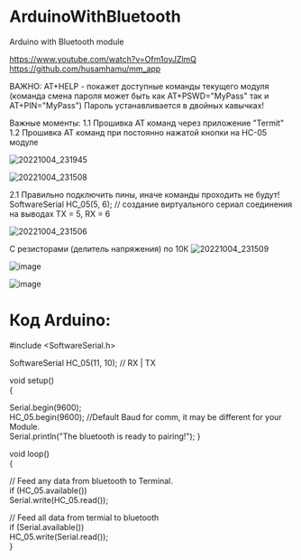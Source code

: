 # ArduinoWithBluetooth
Arduino with Bluetooth module

https://www.youtube.com/watch?v=Ofm1oyJZlmQ
https://github.com/husamhamu/mm_app

ВАЖНО:
AT+HELP - покажет доступные команды текущего модуля (команда смена пароля может быть как AT+PSWD="MyPass" так и AT+PIN="MyPass")
Пароль устанавливается в двойных кавычках!

Важные моменты:
1.1 Прошивка АТ команд через приложение "Termit"
1.2 Прошивка АТ команд при постоянно нажатой кнопки на HC-05 модуле

![20221004_231945](https://user-images.githubusercontent.com/28355711/194031419-cbbb14bd-3319-4d73-bef4-69d7200b4fba.jpg)

![20221004_231508](https://user-images.githubusercontent.com/28355711/194030619-c69bb85b-3a73-46d6-8258-110492d69539.png)


2.1 Правильно подключить пины, иначе команды проходить не будут!
SoftwareSerial HC_05(5, 6); // создание виртуального сериал соединения на выводах TX = 5, RX = 6

![20221004_231506](https://user-images.githubusercontent.com/28355711/194031222-bc9ded63-bb84-4679-9eb2-fbc4c89bd45b.jpg)

С резисторами (делитель напряжения) по 10К
![20221004_231509](https://user-images.githubusercontent.com/28355711/194032432-f93b63e9-c294-4716-b077-ba7c58ecbc1b.png)

![image](https://user-images.githubusercontent.com/28355711/194367234-201b2115-dc5b-4041-b84e-069a055e791e.png)

![image](https://user-images.githubusercontent.com/28355711/194469137-43de4f79-920f-4672-81f7-0c59e98e41c7.png)

# Код Arduino:
 
\#include <SoftwareSerial.h>

SoftwareSerial HC_05(11, 10); // RX | TX

void setup()\
 {
 
  Serial.begin(9600);\
  HC_05.begin(9600);  //Default Baud for comm, it may be different for your Module.\
  Serial.println("The bluetooth is ready to pairing!"); 
}
 
void loop()\
{
 
  // Feed any data from bluetooth to Terminal.\
  if (HC_05.available())\
    Serial.write(HC_05.read());
 
  // Feed all data from termial to bluetooth\
  if (Serial.available())\
    HC_05.write(Serial.read());\
}
